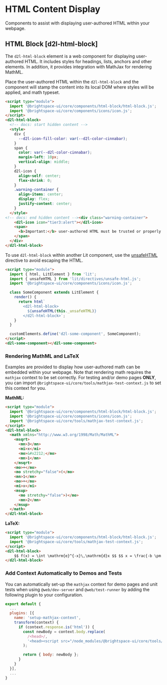 # HTML Content Display

Components to assist with displaying user-authored HTML within your webpage.

## HTML Block [d2l-html-block]

The `d2l-html-block` element is a web component for displaying user-authored HTML. It includes styles for headings, lists, anchors and other elements.  In addition, it provides integration with MathJax for rendering MathML.

Place the user-authored HTML within the `d2l-html-block` and the component will stamp the content into its local DOM where styles will be applied, and math typeset.

<!-- docs: demo live name:d2l-html-block autoSize:false size:small -->
```html
<script type="module">
  import '@brightspace-ui/core/components/html-block/html-block.js';
  import '@brightspace-ui/core/components/icons/icon.js';
</script>
<d2l-html-block>
  <!-- docs: start hidden content -->
  <style>
    div {
      --d2l-icon-fill-color: var(--d2l-color-cinnabar);
    }
    span {
      color: var(--d2l-color-cinnabar);
      margin-left: 10px;
      vertical-align: middle;
    }
    d2l-icon {
      align-self: center;
      flex-shrink: 0;
    }
    .warning-container {
      align-items: center;
      display: flex;
      justify-content: center;
    }
  </style>
<!-- docs: end hidden content --><div class="warning-container">
    <d2l-icon icon="tier3:alert"></d2l-icon>
    <span>
      <b>Important:</b> user-authored HTML must be trusted or properly sanitized!
    </span>
  </div>
</d2l-html-block>
```

To use `d2l-html-block` within another Lit component, use the [unsafeHTML](https://lit-html.polymer-project.org/guide/template-reference#unsafehtml) directive to avoid escaping the HTML.

```html
<script type="module">
  import { html, LitElement } from 'lit';
  import { unsafeHTML } from 'lit/directives/unsafe-html.js';
  import '@brightspace-ui/core/components/icons/icon.js';

  class SomeComponent extends LitElement {
    render() {
      return html`
        <d2l-html-block>
          ${unsafeHTML(this._unsafeHTML)}
        </d2l-html-block>`;
    }
  }

  customElements.define('d2l-some-component', SomeComponent);
</script>
<d2l-some-component></d2l-some-component>
```

### Rendering MathML and LaTeX

Examples are provided to display how user-authored math can be embedded within your webpage. Note that rendering math requires the `mathjax` context to be set correctly. For testing and/or demo pages **ONLY**, you can import `@brightspace-ui/core/tools/mathjax-test-context.js` to set this context for you.

**MathML:**
<!-- docs: demo code -->
```html
<script type="module">
  import '@brightspace-ui/core/components/html-block/html-block.js';
  import '@brightspace-ui/core/components/icons/icon.js';
  import '@brightspace-ui/core/tools/mathjax-test-context.js';
</script>
<d2l-html-block>
  <math xmlns="http://www.w3.org/1998/Math/MathML">
    <msqrt>
      <mn>3</mn>
      <mi>x</mi>
      <mo>&#x2212;</mo>
      <mn>1</mn>
    </msqrt>
    <mo>+</mo>
    <mo stretchy="false">(</mo>
    <mn>1</mn>
    <mo>+</mo>
    <mi>x</mi>
    <msup>
      <mo stretchy="false">)</mo>
      <mn>2</mn>
    </msup>
  </math>
</d2l-html-block>
```

**LaTeX:**

<!-- docs: demo code -->
```html
<script type="module">
  import '@brightspace-ui/core/components/html-block/html-block.js';
  import '@brightspace-ui/core/tools/mathjax-test-context.js';
</script>
<d2l-html-block>
    $$ f(x) = \int \mathrm{e}^{-x}\,\mathrm{d}x $$ $$ x = \frac{-b \pm \sqrt{b^2 - 4ac}}{2a} $$
</d2l-html-block>
```

### Add Context Automatically to Demos and Tests

You can automatically set-up the `mathjax` context for demo pages and unit tests when using `@web/dev-server` and `@web/test-runner` by adding the following plugin to your configuration.

```javascript
export default {
  ...
  plugins: [{
    name: 'setup-mathjax-context',
    transform(context) {
      if (context.response.is('html')) {
        const newBody = context.body.replace(
          /<head>/,
          '<head><script src="/node_modules/@brightspace-ui/core/tools/mathjax-test-context.js"></script>'
        );

        return { body: newBody };
      }
    }
  }],
  ...
}
```
